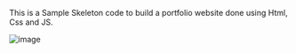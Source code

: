 This is a Sample Skeleton code to build a portfolio website done using Html, Css and JS.

![image](https://github.com/user-attachments/assets/a51852e2-bd21-4757-8090-e57f878241ca)
